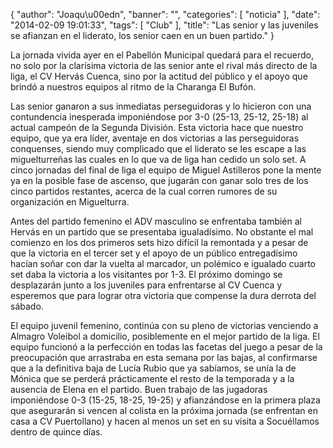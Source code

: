 {
  "author": "Joaqu\u00edn", 
  "banner": "", 
  "categories": [
    "noticia"
  ], 
  "date": "2014-02-09 19:01:33", 
  "tags": [
    "Club"
  ], 
  "title": "Las senior y las juveniles se afianzan en el liderato, los senior caen en un buen partido."
}

La jornada vivida ayer en el Pabellón Municipal quedará para el recuerdo, no solo por la clarísima victoria de las senior ante el rival más directo de la liga, el CV Hervás Cuenca, sino por la actitud del público y el apoyo que brindó a nuestros equipos al ritmo de la Charanga El Bufón.

Las senior ganaron a sus inmediatas perseguidoras y lo hicieron con una contundencia inesperada imponiéndose por 3-0 (25-13, 25-12, 25-18) al actual campeón de la Segunda División. Esta victoria hace que nuestro equipo, que ya era líder, aventaje en dos victorias a las perseguidoras conquenses, siendo muy complicado que el liderato se les escape a las miguelturreñas las cuales en lo que va de liga han cedido un solo set. A cinco jornadas del final de liga el equipo de Miguel Astilleros pone la mente ya en la posible fase de ascenso, que jugarán con ganar solo tres de los cinco partidos restantes, acerca de la cual corren rumores de su organización en Miguelturra.

Antes del partido femenino el ADV masculino se enfrentaba también al Hervás en un partido que se presentaba igualadísimo. No obstante el mal comienzo en los dos primeros sets hizo difícil la remontada y a pesar de que la victoria en el tercer set y el apoyo de un público entregadísimo hacían soñar con dar la vuelta al marcador, un polémico e igualado cuarto set daba la victoria a los visitantes por 1-3. El próximo domingo se desplazarán junto a los juveniles para enfrentarse al CV Cuenca y esperemos que para lograr otra victoria que compense la dura derrota del sábado.

El equipo juvenil femenino, continúa con su pleno de victorias venciendo a Almagro Voleibol a domicilio, posiblemente en el mejor partido de la liga. El equipo funcionó a la perfección en todas las facetas del juego a pesar de la preocupación que arrastraba en esta semana por las bajas, al confirmarse que a la definitiva baja de Lucía Rubio que ya sabíamos, se unía la de Mónica que se perderá prácticamente el resto de la temporada y a la ausencia de Elena en el partido. Buen trabajo de las jugadoras imponiéndose 0-3 (15-25, 18-25, 19-25) y afianzándose en la primera plaza que asegurarán si vencen al colista en la próxima jornada (se enfrentan en casa a CV Puertollano) y hacen al menos un set en su visita a Socuéllamos dentro de quince días.

